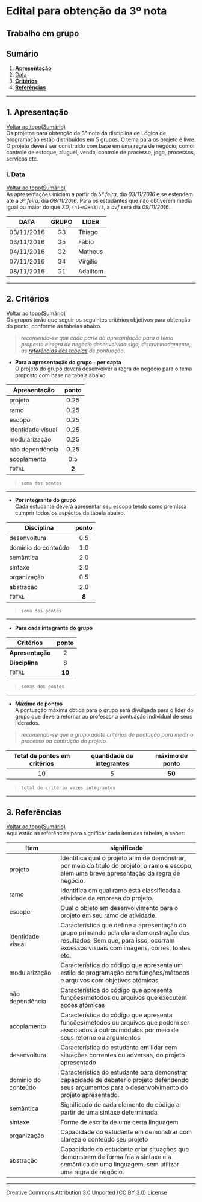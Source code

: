 # Edital para obtenção da 3º nota
## Trabalho em grupo  
## Sumário

1. **[Apresentação](#1-apresentação)**  
  1. [Data](#i-data)  
2. **[Critérios](#2-critérios)**  
3. **[Referências](#3-referências)**  

---

## 1. Apresentação  
[Voltar ao topo(Sumário)](#sumário)  
Os projetos para obtenção da 3º nota da disciplina de Lógica de programação estão distribuídos em 5 grupos. O tema para os projeto é livre. O projeto deverá ser construído com base em uma regra de negócio, como: controle de estoque, aluguel, venda, controle de processo, jogo, processos, serviços etc.

###  i. Data  
[Voltar ao topo(Sumário)](#sumário)  
As apresentações iniciam a partir da _5ª feira_, dia _03/11/2016_ e se estendem até a _3ª feira_, dia _08/11/2016_. Para os estudantes que não obtiverem média igual ou maior do que _7.0_, ```(n1+n2+n3)/3```, a _avf_ será dia _09/11/2016_.

|DATA       |GRUPO|LIDER|
|-----------|:---:|--------|
|03/11/2016 |G3   |Thiago  |
|03/11/2016 |G5   |Fábio   |
|04/11/2016 |G2   |Matheus |
|07/11/2016 |G4   |Virgílio|
|08/11/2016 |G1   |Adailtom|  

---

## 2. Critérios  
[Voltar ao topo(Sumário)](#sumário)  
Os grupos terão que seguir os seguintes critérios objetivos para obtenção do ponto, conforme as tabelas abaixo.
> _recomenda-se que cada parte da apresentação para o tema proposto e regra de negócio desenvolvida siga, discriminadamente, as [referências das tabelas](https://github.com/tmenegaz/portugol/blob/master/edital.md#3-refer%C3%AAncias) de pontuação_.

- **Para a apresentação do grupo - per capta**  
O projeto do grupo deverá desenvolver a regra de negócio para o tema proposto com base na tabela abaixo.

|Apresentação       |ponto|
|-------------------|:---:|
|projeto            |0.25 |
|ramo               |0.25 |
|escopo             |0.25 |
|identidade visual  |0.25 |
|modularização      |0.25 |
|não dependência    |0.25 |
|acoplamento        |0.5  |
|`TOTAL`            |**2**|  
> `soma dos pontos`

---

- **Por integrante do grupo**  
Cada estudante deverá apresentar seu escopo tendo como premissa cumprir todos os aspéctos da tabela abaixo.

|Disciplina          |ponto|
|--------------------|:---:|
|desenvoltura        |0.5 |
|domínio do conteúdo |1.0 |
|semântica           |2.0 |
|sintaxe             |2.0 |
|organização         |0.5 |
|abstração           |2.0 |
|`TOTAL`             |**8**|  
> `soma dos pontos`

---

- **Para cada integrante do grupo**

|Critérios         |ponto |
|------------------|:----:|
|**Apresentação**  |2     |
|**Disciplina**    |8     |
|`TOTAL`           |**10**|  
> `somas dos pontos`

---

- **Máximo de pontos**  
A pontuação máxima obtida para o grupo será divulgada para o lider do grupo que deverá retornar ao professor a pontuação individual de seus liderados.

> _recomenda-se que o grupo adote critérios de pontução para medir o processo na contrução do projeto_.

|Total de pontos em critérios| quantidade de integrantes | máximo de ponto|
|:--------------------------:|:-------------------------:|:--------------:|
|10                          |5                          |**50**          |  
> `total de critério vezes integrantes`

---

## 3. Referências
[Voltar ao topo(Sumário)](#sumário)  
Aqui estão as referências para significar cada item das tabelas, a saber:

|Item                 |significado|
|---------------------|---------|
|projeto              |Identifica qual o projeto afim de demonstrar, por meio do título do projeto, o ramo e escopo, além uma breve apresentação da regra de negócio.  |
|ramo                 |Identifica em qual ramo está classificada a atividade da empresa do projeto. |
|escopo                |Qual o objeto em desenvolvimento para o projeto em seu ramo de atividade. |
|identidade visual    |Característica que define a apresentação do grupo primando pela clara demonstração dos resultados. Sem que, para isso, ocorram excessos visuais com imagens, corres, fontes etc. |
|modularização        |Característica do código que apresenta um estilo de programação com funções/métodos e arquivos com objetivos atómicas |
|não dependência      |Característica do código que apresenta funções/métodos ou arquivos que executem ações atómicas |
|acoplamento          |Característica do código que apresenta funções/métodos ou arquivos que podem ser associados à outros módulos por meio de seus retorno ou argumentos  |
|desenvoltura         |Característica do estudante em lidar com situações correntes ou adversas, do projeto apresentado |
|domínio do conteúdo  |Característica do estudante para demonstrar capacidade de debater o projeto defendendo seus argumentos para o desenvolvimento do projeto apresentado.  |
|semântica            |Significado de cada elemento do código a partir de uma sintaxe determinada |
|sintaxe              |Forme de escrita de uma certa linguagem |
|organização          |Capacidade do estudante em demonstrar com clareza o conteúdo seu projeto |
|abstração            |Capacidade do estudante criar situações que demonstrem de forma fria a sintaxe e a semântica de uma linguagem, sem utilizar uma regra de negócio. |

---

[Creative Commons Attribution 3.0 Unported (CC BY 3.0) License](http://creativecommons.org/licenses/by/3.0/)

